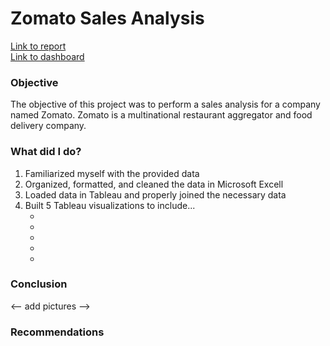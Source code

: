 <h1> Zomato Sales Analysis </h1>
<a href> Link to report </a> <br>
<a href> Link to dashboard </a>

<h3> Objective </h3>
    <p> The objective of this project was to perform a sales analysis for a company named Zomato. Zomato is a multinational restaurant aggregator and food delivery company. </p>

<h3> What did I do? </h3>
    <ol>
        <li> Familiarized myself with the provided data </li>
        <li> Organized, formatted, and cleaned the data in Microsoft Excell </li>
        <li> Loaded data in Tableau and properly joined the necessary data </li>
        <li> Built 5 Tableau visualizations to include...
            <ul>
                <li>  </li>
                <li>  </li>
                <li>  </li>
                <li>  </li>
                <li>  </li>
            </ul>
        </li>
    </ol>

<h3> Conclusion </h3>

<-- add pictures -->


<h3> Recommendations </h3>

